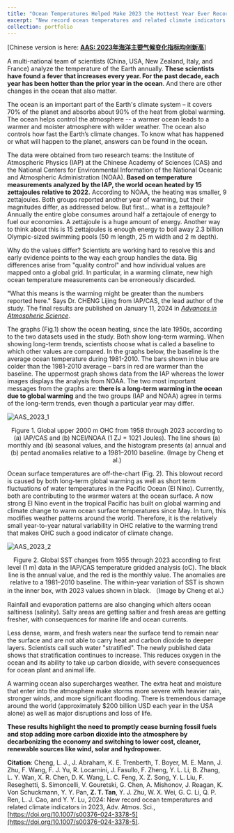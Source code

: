```yaml
---
title: "Ocean Temperatures Helped Make 2023 the Hottest Year Ever Recorded"
excerpt: "New record ocean temperatures and related climate indicators in 2023 <br/><img src='./AAS_2023_1.png'>"
collection: portfolio
---
```


[Chinese version is here: [**AAS: 2023年海洋主要气候变化指标均创新高**](https://iap.cas.cn/gb/xwdt/kyjz/202401/t20240111_6953597.html)]

A multi-national team of scientists (China, USA, New Zealand, Italy, and France) analyze the temperature of the Earth annually. **These scientists have found a fever that increases every year. For the past decade, each year has been hotter than the prior year in the ocean**. And there are other changes in the ocean that also matter.

The ocean is an important part of the Earth's climate system – it covers 70% of the planet and absorbs about 90% of the heat from global warming. The ocean helps control the atmosphere -- a warmer ocean leads to a warmer and moister atmosphere with wilder weather. The ocean also controls how fast the Earth’s climate changes. To know what has happened or what will happen to the planet, answers can be found in the ocean.

The data were obtained from two research teams: the Institute of Atmospheric Physics (IAP) at the Chinese Academy of Sciences (CAS) and the National Centers for Environmental Information of the National Oceanic and Atmospheric Administration (NOAA). **Based on temperature measurements analyzed by the IAP, the world ocean heated by 15 zettajoules relative to 2022.** According to NOAA, the heating was smaller, 9 zettajoules. Both groups reported another year of warming, but their magnitudes differ, as addressed below. But first... what is a zettajoule? Annually the entire globe consumes around half a zettajoule of energy to fuel our economies. A zettajoule is a huge amount of energy. Another way to think about this is 15 zettajoules is enough energy to boil away 2.3 billion Olympic-sized swimming pools (50 m length, 25 m width and 2 m depth). 

Why do the values differ? Scientists are working hard to resolve this and early evidence points to the way each group handles the data. Big differences arise from "quality control" and how individual values are mapped onto a global grid. In particular, in a warming climate, new high ocean temperature measurements can be erroneously discarded. 

"What this means is the warming might be greater than the numbers reported here." Says Dr. CHENG Lijing from IAP/CAS, the lead author of the study. The final results are published on January 11, 2024 in *[Advances in Atmospheric Science](https://doi.org/10.1007/s00376-024-3378-5)*.

The graphs (Fig.1) show the ocean heating, since the late 1950s, according to the two datasets used in the study. Both show long-term warming. When showing long-term trends, scientists choose what is called a baseline to which other values are compared. In the graphs below, the baseline is the average ocean temperature during 1981-2010. The bars shown in blue are colder than the 1981-2010 average – bars in red are warmer than the baseline. The uppermost graph shows data from the IAP whereas the lower images displays the analysis from NOAA. The two most important messages from the graphs are: **there is a long-term warming in the ocean due to global warming** and the two groups (IAP and NOAA) agree in terms of the long-term trends, even though a particular year may differ. 

![AAS_2023_1](../AAS_2023_1.png)

<center> Figure 1. Global upper 2000 m OHC from 1958 through 2023 according to (a) IAP/CAS and (b) NCEI/NOAA (1 ZJ = 1021 Joules). The line shows (a) monthly and (b) seasonal values, and the histogram presents (a) annual and (b) pentad anomalies relative to a 1981–2010 baseline. (Image by Cheng et al.) </center>

Ocean surface temperatures are off-the-chart (Fig. 2). This blowout record is caused by both long-term global warming as well as short term fluctuations of water temperatures in the Pacific Ocean (El Nino). Currently, both are contributing to the warmer waters at the ocean surface. A now strong El Nino event in the tropical Pacific has built on global warming and climate change to warm ocean surface temperatures since May. In turn, this modifies weather patterns around the world. Therefore, it is the relatively small year-to-year natural variability in OHC relative to the warming trend that makes OHC such a good indicator of climate change.

![AAS_2023_2](../AAS_2023_2.png)

<center>Figure 2. Global SST changes from 1955 through 2023 according to first level (1 m) data in the IAP/CAS temperature gridded analysis (oC). The black line is the annual value, and the red is the monthly value. The anomalies are relative to a 1981–2010 baseline. The within-year variation of SST is shown in the inner box, with 2023 values shown in black. （Image by Cheng et al.）</center>



Rainfall and evaporation patterns are also changing which alters ocean saltiness (salinity). Salty areas are getting saltier and fresh areas are getting fresher, with consequences for marine life and ocean currents. 

Less dense, warm, and fresh waters near the surface tend to remain near the surface and are not able to carry heat and carbon dioxide to deeper layers. Scientists call such water "stratified". The newly published data shows that stratification continues to increase. This reduces oxygen in the ocean and its ability to take up carbon dioxide, with severe consequences for ocean plant and animal life.

A warming ocean also supercharges weather. The extra heat and moisture that enter into the atmosphere make storms more severe with heavier rain, stronger winds, and more significant flooding. There is tremendous damage around the world (approximately $200 billion USD each year in the USA alone) as well as major disruptions and loss of life. 

**These results highlight the need to promptly cease burning fossil fuels and stop adding more carbon dioxide into the atmosphere by decarbonizing the economy and switching to lower cost, cleaner, renewable sources like wind, solar and hydropower.** 

 

**Citation**: Cheng, L. J., J. Abraham, K. E. Trenberth, T. Boyer, M. E. Mann, J. Zhu, F. Wang, F. J. Yu, R. Locarnini, J. Fasullo, F. Zheng, Y. L. Li, B. Zhang, L. Y. Wan, X. R. Chen, D. K. Wang, L. C. Feng, X. Z. Song, Y. L. Liu, F. Reseghetti, S. Simoncelli, V. Gouretski, G. Chen, A. Mishonov, J. Reagan, K. Von Schuckmann, Y. Y. Pan, **Z. T. Tan**, Y. J. Zhu, W. X. Wei, G. C. Li, Q. P. Ren, L. J. Cao, and Y. Y. Lu, 2024: New record ocean temperatures and related climate indicators in 2023, Adv. Atmos. Sci., [https://doi.org/10.1007/s00376-024-3378-5](https://doi.org/10.1007/s00376-024-3378-5).

